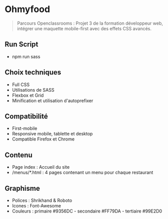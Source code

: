 # Ohmyfood

> Parcours Openclassrooms : Projet 3 de la formation développeur web, intégrer une maquette mobile-first avec des effets CSS avancés.

## Run Script

- npm run sass

## Choix techniques
- Full CSS
- Utilisations de SASS
- Flexbox et Grid
- Minification et utilisation d'autoprefixer
## Compatibilité
- First-mobile
- Responsive mobile, tablette et desktop
- Compatible Firefox et Chrome
## Contenu
- Page index : Accueil du site
- /menus/*.html : 4 pages contenant un menu pour chaque restaurant
## Graphisme
- Polices : Shrikhand & Roboto
- Icones : Font-Awesome
- Couleurs : primaire #9356DC - secondaire #FF79DA - tertiaire #99E2D0
